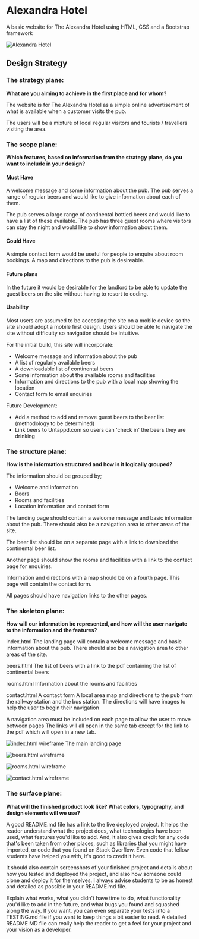 # Alexandra Hotel
A basic website for The Alexandra Hotel using HTML, CSS and a Bootstrap framework

![Alexandra Hotel](/assets/img/alexandra-outside.jpg "Alexandra Hotel Exterior")

## Design Strategy

### The strategy plane:
**What are you aiming to achieve in the first place and for whom?**

The website is for The Alexandra Hotel as a simple online advertisement of what is available when a customer visits the pub.

The users will be a mixture of local regular visitors and tourists / travellers visiting the area.

### The scope plane:
**Which features, based on information from the strategy plane, do you want to include in your design?**

#### Must Have
A welcome message and some information about the pub.
The pub serves a range of regular beers and would like to give information about each of them.

The pub serves a large range of continental bottled beers and would like to have a list of these available.
The pub has three guest rooms where visitors can stay the night and would like to show information about them.

#### Could Have
A simple contact form would be useful for people to enquire about room bookings.
A map and directions to the pub is desireable.

#### Future plans
In the future it would be desirable for the landlord to be able to update the guest beers on the site without having to resort to coding.

#### Usability
Most users are assumed to be accessing the site on a mobile device so the site should adopt a mobile first design.
Users should be able to navigate the site without difficulty so navigation should be intuitive.

For the initial build, this site will incorporate:
* Welcome message and information about the pub
* A list of regularly available beers
* A downloadable list of continental beers
* Some information about the available rooms and facilities
* Information and directions to the pub with a local map showing the location
* Contact form to email enquiries

Future Development:
* Add a method to add and remove guest beers to the beer list (methodology to be determined)
* Link beers to Untappd.com so users can 'check in' the beers they are drinking

### The structure plane:
**How is the information structured and how is it logically grouped?**

The information should be grouped by;

* Welcome and information
* Beers
* Rooms and facilities
* Location information and contact form

The landing page should contain a welcome message and basic information about the pub. There should also be a navigation area to other areas of the site.

The beer list should be on a separate page with a link to download the continental beer list.

Another page should show the rooms and facilities with a link to the contact page for enquiries.

Information and directions with a map should be on a fourth page. This page will contain the contact form.

All pages should have navigation links to the other pages.


### The skeleton plane:
**How will our information be represented, and how will the user navigate to the information and the features?**

index.html
The landing page will contain a welcome message and basic information about the pub. There should also be a navigation area to other areas of the site.

beers.html
The list of beers with a link to the pdf containing the list of continental beers

rooms.html
Information about the rooms and facilities

contact.html
A contact form
A local area map and directions to the pub from the railway station and the bus station.
The directions will have images to help the user to begin their navigation

A navigation area must be included on each page to allow the user to move between pages
The links will all open in the same tab except for the link to the pdf which will open in a new tab.

![index.html wireframe](/assets/wireframes/index-mobile.png "Wireframe for index page") The main landing page

![beers.html wireframe](/assets/wireframes/beers-mobile.png "Wireframe for beers page")

![rooms.html wireframe](/assets/wireframes/rooms-mobile.png "Wireframe for rooms page")

![contact.html wireframe](/assets/wireframes/contact-mobile.png "Wireframe for contact page")


### The surface plane:
**What will the finished product look like? What colors, typography, and design elements will we use?**




A good README.md file has a link to the live deployed project.
It helps the reader understand what the project does, what technologies have been used, what
features you'd like to add. And, it also gives credit for any code that's been
taken from other places, such as libraries that you might have imported,
or code that you found on Stack Overflow. Even code that fellow students have
helped you with, it's good to credit it here.

It should also contain screenshots of your finished project and details about
how you tested and deployed the project, and also how someone could clone and
deploy it for themselves. 
I always advise students to be as honest and detailed as possible in your README.md file. 

Explain what works, what you didn't have time to do, what functionality you'd like to add in the
future, and what bugs you found and squashed along the way.
If you want, you can even separate your tests into a TESTING.md file if you
want to keep things a bit easier to read. A detailed README MD file can really
help the reader to get a feel for your project and your vision as a developer.

